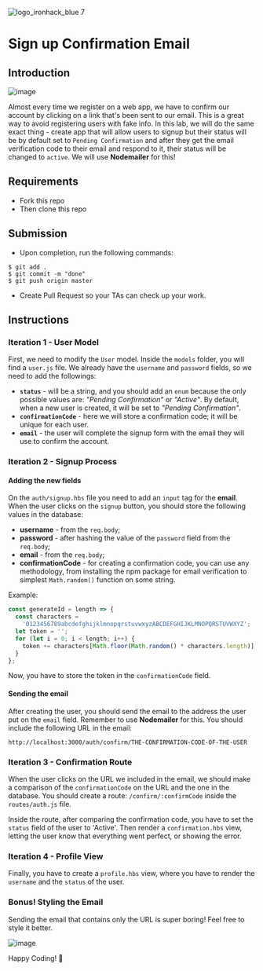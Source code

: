 ![logo_ironhack_blue 7](https://user-images.githubusercontent.com/23629340/40541063-a07a0a8a-601a-11e8-91b5-2f13e4e6b441.png)

# Sign up Confirmation Email

## Introduction

![image](https://user-images.githubusercontent.com/23629340/37091320-032a2cb0-2208-11e8-8b73-27060f1960c3.png)

Almost every time we register on a web app, we have to confirm our account by clicking on a link that's been sent to our email. This is a great way to avoid registering users with fake info. In this lab, we will do the same exact thing - create app that will allow users to signup but their status will be by default set to `Pending Confirmation` and after they get the email verification code to their email and respond to it, their status will be changed to `active`. We will use **Nodemailer** for this!

## Requirements

- Fork this repo
- Then clone this repo

## Submission

- Upon completion, run the following commands:

```
$ git add .
$ git commit -m "done"
$ git push origin master
```

- Create Pull Request so your TAs can check up your work.

## Instructions

### Iteration 1 - User Model

First, we need to modify the `User` model. Inside the `models` folder, you will find a `user.js` file. We already have the `username` and `password` fields, so we need to add the followings:

- **`status`** - will be a string, and you should add an `enum` because the only possible values are: _"Pending Confirmation"_ or _"Active"_. By default, when a new user is created, it will be set to _"Pending Confirmation"_.
- **`confirmationCode`** - here we will store a confirmation code; it will be unique for each user.
- **`email`** - the user will complete the signup form with the email they will use to confirm the account.

### Iteration 2 - Signup Process

#### Adding the new fields

On the `auth/signup.hbs` file you need to add an `input` tag for the **email**. When the user clicks on the `signup` button, you should store the following values in the database:

- **username** - from the `req.body`;
- **password** - after hashing the value of the `password` field from the `req.body`;
- **email** - from the `req.body`;
- **confirmationCode** - for creating a confirmation code, you can use any methodology, from installing the npm package for email verification to simplest `Math.random()` function on some string.

Example:

```js
const generateId = length => {
  const characters =
    '0123456789abcdefghijklmnopqrstuvwxyzABCDEFGHIJKLMNOPQRSTUVWXYZ';
  let token = '';
  for (let i = 0; i < length; i++) {
    token += characters[Math.floor(Math.random() * characters.length)];
  }
};
```

Now, you have to store the token in the `confirmationCode` field.

#### Sending the email

After creating the user, you should send the email to the address the user put on the `email` field. Remember to use **Nodemailer** for this. You should include the following URL in the email:

`http://localhost:3000/auth/confirm/THE-CONFIRMATION-CODE-OF-THE-USER`

### Iteration 3 - Confirmation Route

When the user clicks on the URL we included in the email, we should make a comparison of the `confirmationCode` on the URL and the one in the database. You should create a route: `/confirm/:confirmCode` inside the `routes/auth.js` file.

Inside the route, after comparing the confirmation code, you have to set the `status` field of the user to 'Active'. Then render a `confirmation.hbs` view, letting the user know that everything went perfect, or showing the error.

### Iteration 4 - Profile View

Finally, you have to create a `profile.hbs` view, where you have to render the `username` and the `status` of the user.

### Bonus! Styling the Email

Sending the email that contains only the URL is super boring! Feel free to style it better.

![image](https://user-images.githubusercontent.com/23629340/37099024-ab0d7c9a-221f-11e8-9458-49f813437e2c.png)

Happy Coding! 💙
